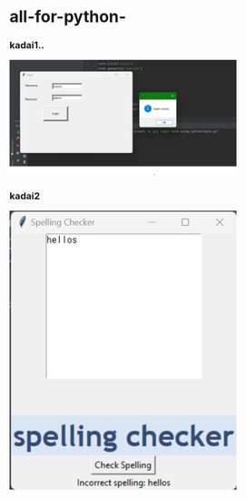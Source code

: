 # all-for-python- #
### kadai1.. ###
<img src="create to gui login form using python/execution result.png" width ="400px">

### kadai2 ###

<img src="spelling chacker/execution result.png" width ="400px">

